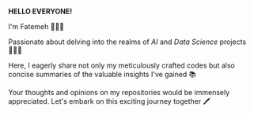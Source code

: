 **HELLO EVERYONE!**

I'm Fatemeh 🙋🏻‍♀️

Passionate about delving into the realms of _AI_ and _Data Science_ projects 👩🏻‍💻

Here, I eagerly share not only my meticulously crafted codes but also concise summaries of the valuable insights I've gained 📚

Your thoughts and opinions on my repositories would be immensely appreciated. Let's embark on this exciting journey together 🖍
